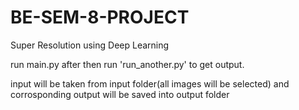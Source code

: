 # BE-SEM-8-PROJECT
Super Resolution using Deep Learning

run main.py after then run 'run_another.py' to get output.

input will be taken from input folder(all images will be selected) and corrosponding output will be saved into output folder
